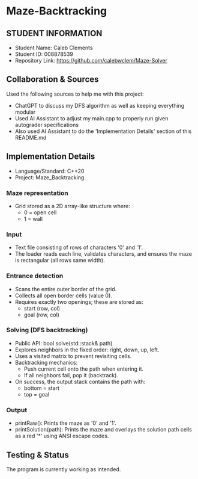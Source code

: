 # Maze-Backtracking

## STUDENT INFORMATION
- Student Name: Caleb Clements
- Student ID: 008878539
- Repository Link: https://github.com/calebwclem/Maze-Solver

## Collaboration & Sources
Used the following sources to help me with this project:
- ChatGPT to discuss my DFS algorithm as well as keeping everything modular
- Used AI Assistant to adjust my main.cpp to properly run given autograder specifications
- Also used AI Assistant to do the 'Implementation Details' section of this README.md

## Implementation Details

- Language/Standard: C++20
- Project: Maze_Backtracking

### Maze representation
- Grid stored as a 2D array-like structure where:
    - 0 = open cell
    - 1 = wall

### Input
- Text file consisting of rows of characters '0' and '1'.
- The loader reads each line, validates characters, and ensures the maze is rectangular (all rows same width).

### Entrance detection
- Scans the entire outer border of the grid.
- Collects all open border cells (value 0).
- Requires exactly two openings; these are stored as:
    - start (row, col)
    - goal (row, col)

### Solving (DFS backtracking)
- Public API: bool solve(std::stack<Cell>& path)
- Explores neighbors in the fixed order: right, down, up, left.
- Uses a visited matrix to prevent revisiting cells.
- Backtracking mechanics:
    - Push current cell onto the path when entering it.
    - If all neighbors fail, pop it (backtrack).
- On success, the output stack contains the path with:
    - bottom = start
    - top = goal

### Output
- printRaw(): Prints the maze as '0' and '1'.
- printSolution(path): Prints the maze and overlays the solution path cells as a red '*' using ANSI escape codes.


## Testing & Status
The program is currently working as intended.